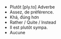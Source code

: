 - Plutôt [ply.to] Adverbe
- Assez, de préférence.
- Khá, đúng hơn
- Rather / Quite / Instead
- Il est plutôt sympa.
- Aucune